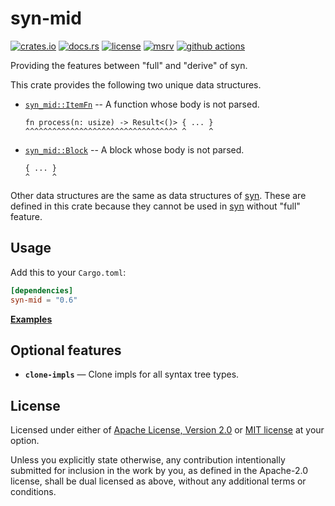 # syn-mid

[![crates.io](https://img.shields.io/crates/v/syn-mid?style=flat-square&logo=rust)](https://crates.io/crates/syn-mid)
[![docs.rs](https://img.shields.io/badge/docs.rs-syn--mid-blue?style=flat-square&logo=docs.rs)](https://docs.rs/syn-mid)
[![license](https://img.shields.io/badge/license-Apache--2.0_OR_MIT-blue?style=flat-square)](#license)
[![msrv](https://img.shields.io/badge/msrv-1.56-blue?style=flat-square&logo=rust)](https://www.rust-lang.org)
[![github actions](https://img.shields.io/github/actions/workflow/status/taiki-e/syn-mid/ci.yml?branch=main&style=flat-square&logo=github)](https://github.com/taiki-e/syn-mid/actions)

<!-- tidy:crate-doc:start -->
Providing the features between "full" and "derive" of syn.

This crate provides the following two unique data structures.

- [`syn_mid::ItemFn`] -- A function whose body is not parsed.

  ```text
  fn process(n: usize) -> Result<()> { ... }
  ^^^^^^^^^^^^^^^^^^^^^^^^^^^^^^^^^^ ^     ^
  ```

- [`syn_mid::Block`] -- A block whose body is not parsed.

  ```text
  { ... }
  ^     ^
  ```

Other data structures are the same as data structures of [syn]. These are
defined in this crate because they cannot be used in [syn] without "full"
feature.

## Usage

Add this to your `Cargo.toml`:

```toml
[dependencies]
syn-mid = "0.6"
```

[**Examples**](https://github.com/taiki-e/syn-mid/tree/HEAD/examples)

## Optional features

- **`clone-impls`** — Clone impls for all syntax tree types.

[syn]: https://github.com/dtolnay/syn

<!-- tidy:crate-doc:end -->

[`syn_mid::Block`]: https://docs.rs/syn-mid/latest/syn_mid/struct.Block.html
[`syn_mid::ItemFn`]: https://docs.rs/syn-mid/latest/syn_mid/struct.ItemFn.html

## License

Licensed under either of [Apache License, Version 2.0](LICENSE-APACHE) or
[MIT license](LICENSE-MIT) at your option.

Unless you explicitly state otherwise, any contribution intentionally submitted
for inclusion in the work by you, as defined in the Apache-2.0 license, shall
be dual licensed as above, without any additional terms or conditions.
